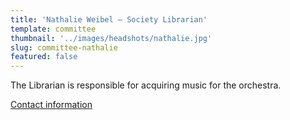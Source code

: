 ```yaml
---
title: 'Nathalie Weibel – Society Librarian'
template: committee
thumbnail: '../images/headshots/nathalie.jpg'
slug: committee-nathalie
featured: false
---
```


The Librarian is responsible for acquiring music for the orchestra.

[Contact information](/contact/)